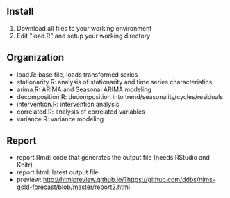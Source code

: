 ## Install

1. Download all files to your working environment
2. Edit "load.R" and setup your working directory

## Organization

* load.R: base file, loads transformed series
* stationarity.R: analysis of stationarity and time series characteristics
* arima.R: ARIMA and Seasonal ARIMA modeling
* decomposition.R: decomposition into trend/seasonality/cycles/residuals
* intervention.R: intervention analysis
* correlated.R: analysis of correlated variables
* variance.R: variance modeling

## Report

* report.Rmd: code that generates the output file (needs RStudio and Knitr)
* report.html: latest output file
* preview: http://htmlpreview.github.io/?https://github.com/ddbs/nims-gold-forecast/blob/master/report2.html
